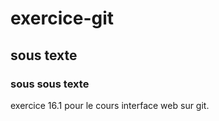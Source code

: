 # exercice-git
## sous texte
### sous sous texte
exercice 16.1 pour le cours interface web sur git.
